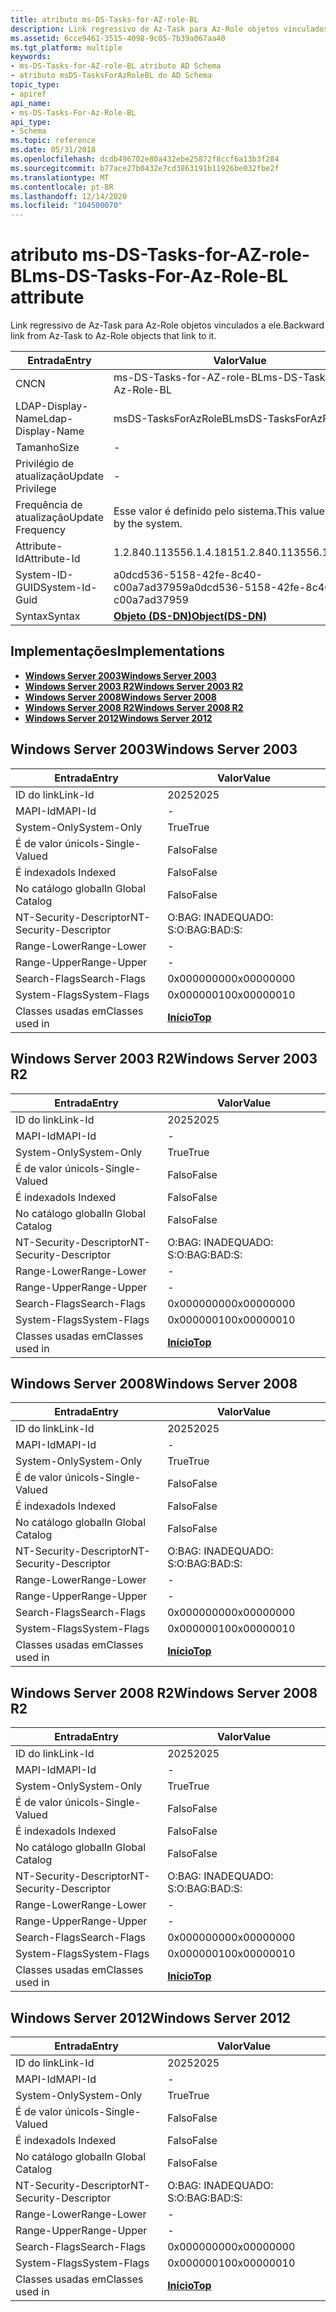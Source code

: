 ```yaml
---
title: atributo ms-DS-Tasks-for-AZ-role-BL
description: Link regressivo de Az-Task para Az-Role objetos vinculados a ele.
ms.assetid: 6cce9461-3515-4098-9c05-7b39a067aa40
ms.tgt_platform: multiple
keywords:
- ms-DS-Tasks-for-AZ-role-BL atributo AD Schema
- atributo msDS-TasksForAzRoleBL do AD Schema
topic_type:
- apiref
api_name:
- ms-DS-Tasks-For-Az-Role-BL
api_type:
- Schema
ms.topic: reference
ms.date: 05/31/2018
ms.openlocfilehash: dcdb496702e80a432ebe25872f8ccf6a13b3f284
ms.sourcegitcommit: b77ace27b0432e7cd3863191b11926be032fbe2f
ms.translationtype: MT
ms.contentlocale: pt-BR
ms.lasthandoff: 12/14/2020
ms.locfileid: "104500070"
---
```

# <a name="ms-ds-tasks-for-az-role-bl-attribute"></a><span data-ttu-id="b0c29-105">atributo ms-DS-Tasks-for-AZ-role-BL</span><span class="sxs-lookup"><span data-stu-id="b0c29-105">ms-DS-Tasks-For-Az-Role-BL attribute</span></span>

<span data-ttu-id="b0c29-106">Link regressivo de Az-Task para Az-Role objetos vinculados a ele.</span><span class="sxs-lookup"><span data-stu-id="b0c29-106">Backward link from Az-Task to Az-Role objects that link to it.</span></span>



| <span data-ttu-id="b0c29-107">Entrada</span><span class="sxs-lookup"><span data-stu-id="b0c29-107">Entry</span></span> | <span data-ttu-id="b0c29-108">Valor</span><span class="sxs-lookup"><span data-stu-id="b0c29-108">Value</span></span> |
|-------------------|-----------------------------------------|
| <span data-ttu-id="b0c29-109">CN</span><span class="sxs-lookup"><span data-stu-id="b0c29-109">CN</span></span>                | <span data-ttu-id="b0c29-110">ms-DS-Tasks-for-AZ-role-BL</span><span class="sxs-lookup"><span data-stu-id="b0c29-110">ms-DS-Tasks-For-Az-Role-BL</span></span>              |
| <span data-ttu-id="b0c29-111">LDAP-Display-Name</span><span class="sxs-lookup"><span data-stu-id="b0c29-111">Ldap-Display-Name</span></span> | <span data-ttu-id="b0c29-112">msDS-TasksForAzRoleBL</span><span class="sxs-lookup"><span data-stu-id="b0c29-112">msDS-TasksForAzRoleBL</span></span>                   |
| <span data-ttu-id="b0c29-113">Tamanho</span><span class="sxs-lookup"><span data-stu-id="b0c29-113">Size</span></span>              | \-                                      |
| <span data-ttu-id="b0c29-114">Privilégio de atualização</span><span class="sxs-lookup"><span data-stu-id="b0c29-114">Update Privilege</span></span>  | \-                                      |
| <span data-ttu-id="b0c29-115">Frequência de atualização</span><span class="sxs-lookup"><span data-stu-id="b0c29-115">Update Frequency</span></span>  | <span data-ttu-id="b0c29-116">Esse valor é definido pelo sistema.</span><span class="sxs-lookup"><span data-stu-id="b0c29-116">This value is set by the system.</span></span>        |
| <span data-ttu-id="b0c29-117">Attribute-Id</span><span class="sxs-lookup"><span data-stu-id="b0c29-117">Attribute-Id</span></span>      | <span data-ttu-id="b0c29-118">1.2.840.113556.1.4.1815</span><span class="sxs-lookup"><span data-stu-id="b0c29-118">1.2.840.113556.1.4.1815</span></span>                 |
| <span data-ttu-id="b0c29-119">System-ID-GUID</span><span class="sxs-lookup"><span data-stu-id="b0c29-119">System-Id-Guid</span></span>    | <span data-ttu-id="b0c29-120">a0dcd536-5158-42fe-8c40-c00a7ad37959</span><span class="sxs-lookup"><span data-stu-id="b0c29-120">a0dcd536-5158-42fe-8c40-c00a7ad37959</span></span>    |
| <span data-ttu-id="b0c29-121">Syntax</span><span class="sxs-lookup"><span data-stu-id="b0c29-121">Syntax</span></span>            | [<span data-ttu-id="b0c29-122">**Objeto (DS-DN)**</span><span class="sxs-lookup"><span data-stu-id="b0c29-122">**Object(DS-DN)**</span></span>](s-object-ds-dn.md) |



## <a name="implementations"></a><span data-ttu-id="b0c29-123">Implementações</span><span class="sxs-lookup"><span data-stu-id="b0c29-123">Implementations</span></span>

-   [<span data-ttu-id="b0c29-124">**Windows Server 2003**</span><span class="sxs-lookup"><span data-stu-id="b0c29-124">**Windows Server 2003**</span></span>](#windows-server-2003)
-   [<span data-ttu-id="b0c29-125">**Windows Server 2003 R2**</span><span class="sxs-lookup"><span data-stu-id="b0c29-125">**Windows Server 2003 R2**</span></span>](#windows-server-2003-r2)
-   [<span data-ttu-id="b0c29-126">**Windows Server 2008**</span><span class="sxs-lookup"><span data-stu-id="b0c29-126">**Windows Server 2008**</span></span>](#windows-server-2008)
-   [<span data-ttu-id="b0c29-127">**Windows Server 2008 R2**</span><span class="sxs-lookup"><span data-stu-id="b0c29-127">**Windows Server 2008 R2**</span></span>](#windows-server-2008-r2)
-   [<span data-ttu-id="b0c29-128">**Windows Server 2012**</span><span class="sxs-lookup"><span data-stu-id="b0c29-128">**Windows Server 2012**</span></span>](#windows-server-2012)

## <a name="windows-server-2003"></a><span data-ttu-id="b0c29-129">Windows Server 2003</span><span class="sxs-lookup"><span data-stu-id="b0c29-129">Windows Server 2003</span></span>



| <span data-ttu-id="b0c29-130">Entrada</span><span class="sxs-lookup"><span data-stu-id="b0c29-130">Entry</span></span> | <span data-ttu-id="b0c29-131">Valor</span><span class="sxs-lookup"><span data-stu-id="b0c29-131">Value</span></span> |
|------------------------|---------------------------------|
| <span data-ttu-id="b0c29-132">ID do link</span><span class="sxs-lookup"><span data-stu-id="b0c29-132">Link-Id</span></span>                | <span data-ttu-id="b0c29-133">2025</span><span class="sxs-lookup"><span data-stu-id="b0c29-133">2025</span></span>                            |
| <span data-ttu-id="b0c29-134">MAPI-Id</span><span class="sxs-lookup"><span data-stu-id="b0c29-134">MAPI-Id</span></span>                | \-                              |
| <span data-ttu-id="b0c29-135">System-Only</span><span class="sxs-lookup"><span data-stu-id="b0c29-135">System-Only</span></span>            | <span data-ttu-id="b0c29-136">True</span><span class="sxs-lookup"><span data-stu-id="b0c29-136">True</span></span>                            |
| <span data-ttu-id="b0c29-137">É de valor único</span><span class="sxs-lookup"><span data-stu-id="b0c29-137">Is-Single-Valued</span></span>       | <span data-ttu-id="b0c29-138">Falso</span><span class="sxs-lookup"><span data-stu-id="b0c29-138">False</span></span>                           |
| <span data-ttu-id="b0c29-139">É indexado</span><span class="sxs-lookup"><span data-stu-id="b0c29-139">Is Indexed</span></span>             | <span data-ttu-id="b0c29-140">Falso</span><span class="sxs-lookup"><span data-stu-id="b0c29-140">False</span></span>                           |
| <span data-ttu-id="b0c29-141">No catálogo global</span><span class="sxs-lookup"><span data-stu-id="b0c29-141">In Global Catalog</span></span>      | <span data-ttu-id="b0c29-142">Falso</span><span class="sxs-lookup"><span data-stu-id="b0c29-142">False</span></span>                           |
| <span data-ttu-id="b0c29-143">NT-Security-Descriptor</span><span class="sxs-lookup"><span data-stu-id="b0c29-143">NT-Security-Descriptor</span></span> | <span data-ttu-id="b0c29-144">O:BAG: INADEQUADO: S:</span><span class="sxs-lookup"><span data-stu-id="b0c29-144">O:BAG:BAD:S:</span></span>                    |
| <span data-ttu-id="b0c29-145">Range-Lower</span><span class="sxs-lookup"><span data-stu-id="b0c29-145">Range-Lower</span></span>            | \-                              |
| <span data-ttu-id="b0c29-146">Range-Upper</span><span class="sxs-lookup"><span data-stu-id="b0c29-146">Range-Upper</span></span>            | \-                              |
| <span data-ttu-id="b0c29-147">Search-Flags</span><span class="sxs-lookup"><span data-stu-id="b0c29-147">Search-Flags</span></span>           | <span data-ttu-id="b0c29-148">0x00000000</span><span class="sxs-lookup"><span data-stu-id="b0c29-148">0x00000000</span></span>                      |
| <span data-ttu-id="b0c29-149">System-Flags</span><span class="sxs-lookup"><span data-stu-id="b0c29-149">System-Flags</span></span>           | <span data-ttu-id="b0c29-150">0x00000010</span><span class="sxs-lookup"><span data-stu-id="b0c29-150">0x00000010</span></span>                      |
| <span data-ttu-id="b0c29-151">Classes usadas em</span><span class="sxs-lookup"><span data-stu-id="b0c29-151">Classes used in</span></span>        | [<span data-ttu-id="b0c29-152">**Início**</span><span class="sxs-lookup"><span data-stu-id="b0c29-152">**Top**</span></span>](c-top.md)<br/> |



## <a name="windows-server-2003-r2"></a><span data-ttu-id="b0c29-153">Windows Server 2003 R2</span><span class="sxs-lookup"><span data-stu-id="b0c29-153">Windows Server 2003 R2</span></span>



| <span data-ttu-id="b0c29-154">Entrada</span><span class="sxs-lookup"><span data-stu-id="b0c29-154">Entry</span></span> | <span data-ttu-id="b0c29-155">Valor</span><span class="sxs-lookup"><span data-stu-id="b0c29-155">Value</span></span> |
|------------------------|---------------------------------|
| <span data-ttu-id="b0c29-156">ID do link</span><span class="sxs-lookup"><span data-stu-id="b0c29-156">Link-Id</span></span>                | <span data-ttu-id="b0c29-157">2025</span><span class="sxs-lookup"><span data-stu-id="b0c29-157">2025</span></span>                            |
| <span data-ttu-id="b0c29-158">MAPI-Id</span><span class="sxs-lookup"><span data-stu-id="b0c29-158">MAPI-Id</span></span>                | \-                              |
| <span data-ttu-id="b0c29-159">System-Only</span><span class="sxs-lookup"><span data-stu-id="b0c29-159">System-Only</span></span>            | <span data-ttu-id="b0c29-160">True</span><span class="sxs-lookup"><span data-stu-id="b0c29-160">True</span></span>                            |
| <span data-ttu-id="b0c29-161">É de valor único</span><span class="sxs-lookup"><span data-stu-id="b0c29-161">Is-Single-Valued</span></span>       | <span data-ttu-id="b0c29-162">Falso</span><span class="sxs-lookup"><span data-stu-id="b0c29-162">False</span></span>                           |
| <span data-ttu-id="b0c29-163">É indexado</span><span class="sxs-lookup"><span data-stu-id="b0c29-163">Is Indexed</span></span>             | <span data-ttu-id="b0c29-164">Falso</span><span class="sxs-lookup"><span data-stu-id="b0c29-164">False</span></span>                           |
| <span data-ttu-id="b0c29-165">No catálogo global</span><span class="sxs-lookup"><span data-stu-id="b0c29-165">In Global Catalog</span></span>      | <span data-ttu-id="b0c29-166">Falso</span><span class="sxs-lookup"><span data-stu-id="b0c29-166">False</span></span>                           |
| <span data-ttu-id="b0c29-167">NT-Security-Descriptor</span><span class="sxs-lookup"><span data-stu-id="b0c29-167">NT-Security-Descriptor</span></span> | <span data-ttu-id="b0c29-168">O:BAG: INADEQUADO: S:</span><span class="sxs-lookup"><span data-stu-id="b0c29-168">O:BAG:BAD:S:</span></span>                    |
| <span data-ttu-id="b0c29-169">Range-Lower</span><span class="sxs-lookup"><span data-stu-id="b0c29-169">Range-Lower</span></span>            | \-                              |
| <span data-ttu-id="b0c29-170">Range-Upper</span><span class="sxs-lookup"><span data-stu-id="b0c29-170">Range-Upper</span></span>            | \-                              |
| <span data-ttu-id="b0c29-171">Search-Flags</span><span class="sxs-lookup"><span data-stu-id="b0c29-171">Search-Flags</span></span>           | <span data-ttu-id="b0c29-172">0x00000000</span><span class="sxs-lookup"><span data-stu-id="b0c29-172">0x00000000</span></span>                      |
| <span data-ttu-id="b0c29-173">System-Flags</span><span class="sxs-lookup"><span data-stu-id="b0c29-173">System-Flags</span></span>           | <span data-ttu-id="b0c29-174">0x00000010</span><span class="sxs-lookup"><span data-stu-id="b0c29-174">0x00000010</span></span>                      |
| <span data-ttu-id="b0c29-175">Classes usadas em</span><span class="sxs-lookup"><span data-stu-id="b0c29-175">Classes used in</span></span>        | [<span data-ttu-id="b0c29-176">**Início**</span><span class="sxs-lookup"><span data-stu-id="b0c29-176">**Top**</span></span>](c-top.md)<br/> |



## <a name="windows-server-2008"></a><span data-ttu-id="b0c29-177">Windows Server 2008</span><span class="sxs-lookup"><span data-stu-id="b0c29-177">Windows Server 2008</span></span>



| <span data-ttu-id="b0c29-178">Entrada</span><span class="sxs-lookup"><span data-stu-id="b0c29-178">Entry</span></span> | <span data-ttu-id="b0c29-179">Valor</span><span class="sxs-lookup"><span data-stu-id="b0c29-179">Value</span></span> |
|------------------------|---------------------------------|
| <span data-ttu-id="b0c29-180">ID do link</span><span class="sxs-lookup"><span data-stu-id="b0c29-180">Link-Id</span></span>                | <span data-ttu-id="b0c29-181">2025</span><span class="sxs-lookup"><span data-stu-id="b0c29-181">2025</span></span>                            |
| <span data-ttu-id="b0c29-182">MAPI-Id</span><span class="sxs-lookup"><span data-stu-id="b0c29-182">MAPI-Id</span></span>                | \-                              |
| <span data-ttu-id="b0c29-183">System-Only</span><span class="sxs-lookup"><span data-stu-id="b0c29-183">System-Only</span></span>            | <span data-ttu-id="b0c29-184">True</span><span class="sxs-lookup"><span data-stu-id="b0c29-184">True</span></span>                            |
| <span data-ttu-id="b0c29-185">É de valor único</span><span class="sxs-lookup"><span data-stu-id="b0c29-185">Is-Single-Valued</span></span>       | <span data-ttu-id="b0c29-186">Falso</span><span class="sxs-lookup"><span data-stu-id="b0c29-186">False</span></span>                           |
| <span data-ttu-id="b0c29-187">É indexado</span><span class="sxs-lookup"><span data-stu-id="b0c29-187">Is Indexed</span></span>             | <span data-ttu-id="b0c29-188">Falso</span><span class="sxs-lookup"><span data-stu-id="b0c29-188">False</span></span>                           |
| <span data-ttu-id="b0c29-189">No catálogo global</span><span class="sxs-lookup"><span data-stu-id="b0c29-189">In Global Catalog</span></span>      | <span data-ttu-id="b0c29-190">Falso</span><span class="sxs-lookup"><span data-stu-id="b0c29-190">False</span></span>                           |
| <span data-ttu-id="b0c29-191">NT-Security-Descriptor</span><span class="sxs-lookup"><span data-stu-id="b0c29-191">NT-Security-Descriptor</span></span> | <span data-ttu-id="b0c29-192">O:BAG: INADEQUADO: S:</span><span class="sxs-lookup"><span data-stu-id="b0c29-192">O:BAG:BAD:S:</span></span>                    |
| <span data-ttu-id="b0c29-193">Range-Lower</span><span class="sxs-lookup"><span data-stu-id="b0c29-193">Range-Lower</span></span>            | \-                              |
| <span data-ttu-id="b0c29-194">Range-Upper</span><span class="sxs-lookup"><span data-stu-id="b0c29-194">Range-Upper</span></span>            | \-                              |
| <span data-ttu-id="b0c29-195">Search-Flags</span><span class="sxs-lookup"><span data-stu-id="b0c29-195">Search-Flags</span></span>           | <span data-ttu-id="b0c29-196">0x00000000</span><span class="sxs-lookup"><span data-stu-id="b0c29-196">0x00000000</span></span>                      |
| <span data-ttu-id="b0c29-197">System-Flags</span><span class="sxs-lookup"><span data-stu-id="b0c29-197">System-Flags</span></span>           | <span data-ttu-id="b0c29-198">0x00000010</span><span class="sxs-lookup"><span data-stu-id="b0c29-198">0x00000010</span></span>                      |
| <span data-ttu-id="b0c29-199">Classes usadas em</span><span class="sxs-lookup"><span data-stu-id="b0c29-199">Classes used in</span></span>        | [<span data-ttu-id="b0c29-200">**Início**</span><span class="sxs-lookup"><span data-stu-id="b0c29-200">**Top**</span></span>](c-top.md)<br/> |



## <a name="windows-server-2008-r2"></a><span data-ttu-id="b0c29-201">Windows Server 2008 R2</span><span class="sxs-lookup"><span data-stu-id="b0c29-201">Windows Server 2008 R2</span></span>



| <span data-ttu-id="b0c29-202">Entrada</span><span class="sxs-lookup"><span data-stu-id="b0c29-202">Entry</span></span> | <span data-ttu-id="b0c29-203">Valor</span><span class="sxs-lookup"><span data-stu-id="b0c29-203">Value</span></span> |
|------------------------|---------------------------------|
| <span data-ttu-id="b0c29-204">ID do link</span><span class="sxs-lookup"><span data-stu-id="b0c29-204">Link-Id</span></span>                | <span data-ttu-id="b0c29-205">2025</span><span class="sxs-lookup"><span data-stu-id="b0c29-205">2025</span></span>                            |
| <span data-ttu-id="b0c29-206">MAPI-Id</span><span class="sxs-lookup"><span data-stu-id="b0c29-206">MAPI-Id</span></span>                | \-                              |
| <span data-ttu-id="b0c29-207">System-Only</span><span class="sxs-lookup"><span data-stu-id="b0c29-207">System-Only</span></span>            | <span data-ttu-id="b0c29-208">True</span><span class="sxs-lookup"><span data-stu-id="b0c29-208">True</span></span>                            |
| <span data-ttu-id="b0c29-209">É de valor único</span><span class="sxs-lookup"><span data-stu-id="b0c29-209">Is-Single-Valued</span></span>       | <span data-ttu-id="b0c29-210">Falso</span><span class="sxs-lookup"><span data-stu-id="b0c29-210">False</span></span>                           |
| <span data-ttu-id="b0c29-211">É indexado</span><span class="sxs-lookup"><span data-stu-id="b0c29-211">Is Indexed</span></span>             | <span data-ttu-id="b0c29-212">Falso</span><span class="sxs-lookup"><span data-stu-id="b0c29-212">False</span></span>                           |
| <span data-ttu-id="b0c29-213">No catálogo global</span><span class="sxs-lookup"><span data-stu-id="b0c29-213">In Global Catalog</span></span>      | <span data-ttu-id="b0c29-214">Falso</span><span class="sxs-lookup"><span data-stu-id="b0c29-214">False</span></span>                           |
| <span data-ttu-id="b0c29-215">NT-Security-Descriptor</span><span class="sxs-lookup"><span data-stu-id="b0c29-215">NT-Security-Descriptor</span></span> | <span data-ttu-id="b0c29-216">O:BAG: INADEQUADO: S:</span><span class="sxs-lookup"><span data-stu-id="b0c29-216">O:BAG:BAD:S:</span></span>                    |
| <span data-ttu-id="b0c29-217">Range-Lower</span><span class="sxs-lookup"><span data-stu-id="b0c29-217">Range-Lower</span></span>            | \-                              |
| <span data-ttu-id="b0c29-218">Range-Upper</span><span class="sxs-lookup"><span data-stu-id="b0c29-218">Range-Upper</span></span>            | \-                              |
| <span data-ttu-id="b0c29-219">Search-Flags</span><span class="sxs-lookup"><span data-stu-id="b0c29-219">Search-Flags</span></span>           | <span data-ttu-id="b0c29-220">0x00000000</span><span class="sxs-lookup"><span data-stu-id="b0c29-220">0x00000000</span></span>                      |
| <span data-ttu-id="b0c29-221">System-Flags</span><span class="sxs-lookup"><span data-stu-id="b0c29-221">System-Flags</span></span>           | <span data-ttu-id="b0c29-222">0x00000010</span><span class="sxs-lookup"><span data-stu-id="b0c29-222">0x00000010</span></span>                      |
| <span data-ttu-id="b0c29-223">Classes usadas em</span><span class="sxs-lookup"><span data-stu-id="b0c29-223">Classes used in</span></span>        | [<span data-ttu-id="b0c29-224">**Início**</span><span class="sxs-lookup"><span data-stu-id="b0c29-224">**Top**</span></span>](c-top.md)<br/> |



## <a name="windows-server-2012"></a><span data-ttu-id="b0c29-225">Windows Server 2012</span><span class="sxs-lookup"><span data-stu-id="b0c29-225">Windows Server 2012</span></span>



| <span data-ttu-id="b0c29-226">Entrada</span><span class="sxs-lookup"><span data-stu-id="b0c29-226">Entry</span></span> | <span data-ttu-id="b0c29-227">Valor</span><span class="sxs-lookup"><span data-stu-id="b0c29-227">Value</span></span> |
|------------------------|---------------------------------|
| <span data-ttu-id="b0c29-228">ID do link</span><span class="sxs-lookup"><span data-stu-id="b0c29-228">Link-Id</span></span>                | <span data-ttu-id="b0c29-229">2025</span><span class="sxs-lookup"><span data-stu-id="b0c29-229">2025</span></span>                            |
| <span data-ttu-id="b0c29-230">MAPI-Id</span><span class="sxs-lookup"><span data-stu-id="b0c29-230">MAPI-Id</span></span>                | \-                              |
| <span data-ttu-id="b0c29-231">System-Only</span><span class="sxs-lookup"><span data-stu-id="b0c29-231">System-Only</span></span>            | <span data-ttu-id="b0c29-232">True</span><span class="sxs-lookup"><span data-stu-id="b0c29-232">True</span></span>                            |
| <span data-ttu-id="b0c29-233">É de valor único</span><span class="sxs-lookup"><span data-stu-id="b0c29-233">Is-Single-Valued</span></span>       | <span data-ttu-id="b0c29-234">Falso</span><span class="sxs-lookup"><span data-stu-id="b0c29-234">False</span></span>                           |
| <span data-ttu-id="b0c29-235">É indexado</span><span class="sxs-lookup"><span data-stu-id="b0c29-235">Is Indexed</span></span>             | <span data-ttu-id="b0c29-236">Falso</span><span class="sxs-lookup"><span data-stu-id="b0c29-236">False</span></span>                           |
| <span data-ttu-id="b0c29-237">No catálogo global</span><span class="sxs-lookup"><span data-stu-id="b0c29-237">In Global Catalog</span></span>      | <span data-ttu-id="b0c29-238">Falso</span><span class="sxs-lookup"><span data-stu-id="b0c29-238">False</span></span>                           |
| <span data-ttu-id="b0c29-239">NT-Security-Descriptor</span><span class="sxs-lookup"><span data-stu-id="b0c29-239">NT-Security-Descriptor</span></span> | <span data-ttu-id="b0c29-240">O:BAG: INADEQUADO: S:</span><span class="sxs-lookup"><span data-stu-id="b0c29-240">O:BAG:BAD:S:</span></span>                    |
| <span data-ttu-id="b0c29-241">Range-Lower</span><span class="sxs-lookup"><span data-stu-id="b0c29-241">Range-Lower</span></span>            | \-                              |
| <span data-ttu-id="b0c29-242">Range-Upper</span><span class="sxs-lookup"><span data-stu-id="b0c29-242">Range-Upper</span></span>            | \-                              |
| <span data-ttu-id="b0c29-243">Search-Flags</span><span class="sxs-lookup"><span data-stu-id="b0c29-243">Search-Flags</span></span>           | <span data-ttu-id="b0c29-244">0x00000000</span><span class="sxs-lookup"><span data-stu-id="b0c29-244">0x00000000</span></span>                      |
| <span data-ttu-id="b0c29-245">System-Flags</span><span class="sxs-lookup"><span data-stu-id="b0c29-245">System-Flags</span></span>           | <span data-ttu-id="b0c29-246">0x00000010</span><span class="sxs-lookup"><span data-stu-id="b0c29-246">0x00000010</span></span>                      |
| <span data-ttu-id="b0c29-247">Classes usadas em</span><span class="sxs-lookup"><span data-stu-id="b0c29-247">Classes used in</span></span>        | [<span data-ttu-id="b0c29-248">**Início**</span><span class="sxs-lookup"><span data-stu-id="b0c29-248">**Top**</span></span>](c-top.md)<br/> |



 

 





